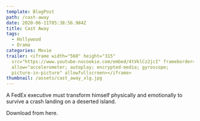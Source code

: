 ```yaml
---
template: BlogPost
path: /cast-away
date: 2020-06-11T05:38:56.984Z
title: Cast Away
tags:
  - Hollywood
  - Drama
categories: Movie
trailer: <iframe width="560" height="315"
  src="https://www.youtube-nocookie.com/embed/4tVklCz2jcI" frameborder="0"
  allow="accelerometer; autoplay; encrypted-media; gyroscope;
  picture-in-picture" allowfullscreen></iframe>
thumbnail: /assets/cast_away_xlg.jpg
---
```

A FedEx executive must transform himself physically and emotionally to survive a crash landing on a deserted island.

Download from here.